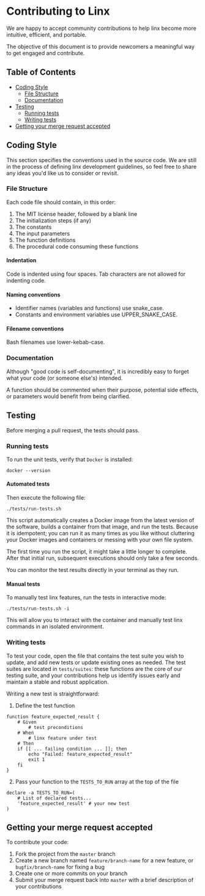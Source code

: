 # Contributing to Linx

We are happy to accept community contributions to help linx become more intuitive,
efficient, and portable.

The objective of this document is to provide newcomers a meaningful way to get engaged and contribute.


## Table of Contents

* [Coding Style](#coding-style)
    * [File Structure](#file-structure)
    * [Documentation](#documentation)
* [Testing](#testing)
    * [Running tests](#running-tests)
    * [Writing tests](#writing-tests)
* [Getting your merge request accepted](#getting-your-merge-request-accepted)


## Coding Style

This section specifies the conventions used in the source code.
We are still in the process of defining linx development guidelines, so feel free to share any ideas you'd
like us to consider or revisit.

### File Structure

Each code file should contain, in this order:

1. The MIT license header, followed by a blank line
2. The initialization steps (if any)
3. The constants
4. The input parameters
5. The function definitions
6. The procedural code consuming these functions

#### Indentation

Code is indented using four spaces. Tab characters are not allowed for indenting code.

#### Naming conventions

- Identifier names (variables and functions) use snake_case.
- Constants and environment variables use UPPER_SNAKE_CASE.

#### Filename conventions

Bash filenames use lower-kebab-case.

### Documentation

Although "good code is self-documenting", it is incredibly easy to forget what your code
(or someone else's) intended.

A function should be commented when their purpose, potential side effects, or parameters
would benefit from being clarified.

## Testing

Before merging a pull request, the tests should pass.

### Running tests

To run the unit tests, verify that `Docker` is installed:

```
docker --version
```

#### Automated tests

Then execute the following file:

```
./tests/run-tests.sh
```

This script automatically creates a Docker image from the latest version of the software, builds a container from that
image, and run the tests. Because it is idempotent; you can run it as many times as you like without cluttering your
Docker images and containers or messing with your own file system.

The first time you run the script, it might take a little longer to complete.
After that initial run, subsequent executions should only take a few seconds.

You can monitor the test results directly in your terminal as they run.

#### Manual tests

To manually test linx features, run the tests in interactive mode:

```
./tests/run-tests.sh -i
```

This will allow you to interact with the container and manually test linx commands in an isolated environment.

### Writing tests

To test your code, open the file that contains the test suite you wish to update, and add new tests or update 
existing ones as needed.
The test suites are located in `tests/suites`: these functions are the core of our testing suite, and your 
contributions help us identify issues early and maintain a stable and robust application.

Writing a new test is straightforward:

1. Define the test function
```
function feature_expected_result {
    # Given
        # test preconditions
    # When
        # linx feature under test
    # Then
    if [[ ... failing condition ... ]]; then
        echo "Failed: feature_expected_result"
        exit 1
    fi
}
```

2. Pass your function to the `TESTS_TO_RUN` array at the top of the file
```
declare -a TESTS_TO_RUN=(
    # List of declared tests...
    'feature_expected_result' # your new test
) 
```

## Getting your merge request accepted

To contribute your code:

1. Fork the project from the `master` branch
2. Create a new branch named `feature/branch-name` for a new feature, or `bugfix/branch-name` for fixing a bug
3. Create one or more commits on your branch
4. Submit your merge request back into `master` with a brief description of your contributions

